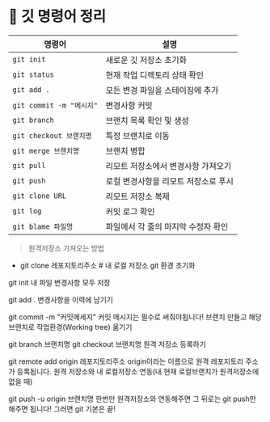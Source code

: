 # 📓 깃 명령어 정리


| 명령어                | 설명                                 | 
|-----------------------|------------------------------------|
| `git init`           | 새로운 깃 저장소 초기화              |
| `git status`         | 현재 작업 디렉토리 상태 확인          |
| `git add .`          | 모든 변경 파일을 스테이징에 추가       |
| `git commit -m "메시지"` | 변경사항 커밋                       |
| `git branch`         | 브랜치 목록 확인 및 생성             |
| `git checkout 브랜치명` | 특정 브랜치로 이동                  |
| `git merge 브랜치명`  | 브랜치 병합                         |
| `git pull`           | 리모트 저장소에서 변경사항 가져오기    |
| `git push`           | 로컬 변경사항을 리모트 저장소로 푸시   |
| `git clone URL`      | 리모트 저장소 복제                   |
| `git log`            | 커밋 로그 확인                      |
| `git blame 파일명`   | 파일에서 각 줄의 마지막 수정자 확인    |

> 원격저장소 가져오는 방법


* git clone 레포지토리주소    \# 내 로컬 저장소 git 환경 초기화

git init
내 파일 변경사항 모두 저장

git add .
변경사항을 이력에 남기기

git commit -m "커밋메세지" 커밋 메시지는 필수로 써줘야됩니다!
브랜치 만들고 해당 브랜치로 작업환경(Working tree) 옮기기

git branch 브랜치명 git checkout 브랜치명
원격 저장소 등록하기

git remote add origin 레포지토리주소 origin이라는 이름으로 원격 레포지토리 주소가 등록됩니다.
원격 저장소와 내 로컬저장소 연동(내 현재 로컬브랜치가 원격저장소에 없을 때)

git push -u origin 브랜치명 한번만 원격저장소와 연동해주면 그 뒤로는 git push만 해주면 됩니다!
그러면 git 기본은 끝!

